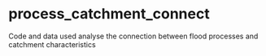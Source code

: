 # process_catchment_connect
Code and data used analyse the connection between flood processes and catchment characteristics
